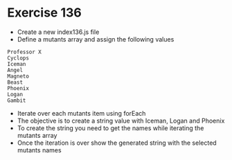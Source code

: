 # Exercise 136

* Create a new index136.js file
* Define a mutants array and assign the following values

```
Professor X
Cyclops
Iceman
Angel
Magneto
Beast
Phoenix
Logan
Gambit
```

* Iterate over each mutants item using forEach
* The objective is to create a string value with Iceman, Logan and Phoenix
* To create the string you need to get the names while iterating the mutants array
* Once the iteration is over show the generated string with the selected mutants names

